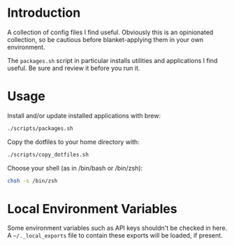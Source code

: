 # Introduction
A collection of config files I find useful.  Obviously this is an opinionated collection, so be cautious before blanket-applying them in your own environment.

The `packages.sh` script in particular installs utilities and applications I find useful.  Be sure and review it before you run it.

# Usage
Install and/or update installed applications with brew:
``` bash
./scripts/packages.sh
```

Copy the dotfiles to your home directory with:
``` bash
./scripts/copy_dotfiles.sh
```

Choose your shell (as in /bin/bash or /bin/zsh):
``` bash
chsh -s /bin/zsh
```

# Local Environment Variables
Some environment variables such as API keys shouldn't be checked in here.  A `~/._local_exports` file to contain these exports will be loaded, if present.
